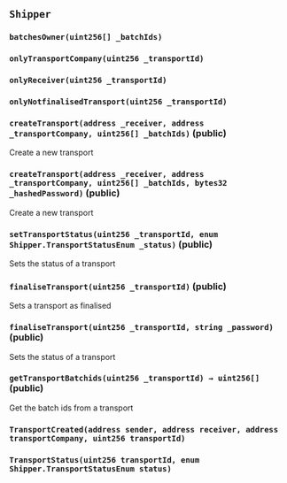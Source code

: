 ## `Shipper`





### `batchesOwner(uint256[] _batchIds)`





### `onlyTransportCompany(uint256 _transportId)`





### `onlyReceiver(uint256 _transportId)`





### `onlyNotfinalisedTransport(uint256 _transportId)`






### `createTransport(address _receiver, address _transportCompany, uint256[] _batchIds)` (public)

Create a new transport




### `createTransport(address _receiver, address _transportCompany, uint256[] _batchIds, bytes32 _hashedPassword)` (public)

Create a new transport




### `setTransportStatus(uint256 _transportId, enum Shipper.TransportStatusEnum _status)` (public)

Sets the status of a transport




### `finaliseTransport(uint256 _transportId)` (public)

Sets a transport as finalised




### `finaliseTransport(uint256 _transportId, string _password)` (public)

Sets the status of a transport




### `getTransportBatchids(uint256 _transportId) → uint256[]` (public)

Get the batch ids from a transport





### `TransportCreated(address sender, address receiver, address transportCompany, uint256 transportId)`





### `TransportStatus(uint256 transportId, enum Shipper.TransportStatusEnum status)`





